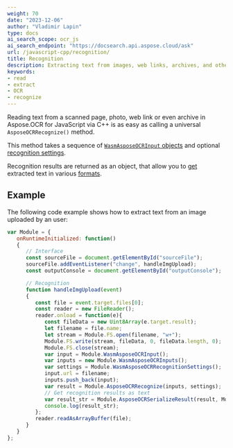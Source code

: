 ```yaml
---
weight: 70
date: "2023-12-06"
author: "Vladimir Lapin"
type: docs
ai_search_scope: ocr_js
ai_search_endpoint: "https://docsearch.api.aspose.cloud/ask"
url: /javascript-cpp/recognition/
title: Recognition
description: Extracting text from images, web links, archives, and other content.
keywords:
- read
- extract
- OCR
- recognize
---
```


Reading text from a scanned page, photo, web link or even archive in Aspose.OCR for JavaScript via C++ is as easy as calling a universal `AsposeOCRRecognize()` method.

This method takes a sequence of [`WasmAsposeOCRInput` objects](/ocr/javascript-cpp/content-for-ocr/) and optional [recognition settings](/ocr/javascript-cpp/settings/).

Recognition results are returned as an object, that allow you to [get](/ocr/javascript-cpp/get-results/) extracted text in various [formats](/ocr/javascript-cpp/supported-file-formats/#recognition-results).

## Example

The following code example shows how to extract text from an image uploaded by an user:

```javascript
var Module = {
   onRuntimeInitialized: function()
   {
      // Interface
      const sourceFile = document.getElementById("sourceFile");
      sourceFile.addEventListener("change", handleImgUpload);
      const outputConsole = document.getElementById("outputConsole");

      // Recognition
      function handleImgUpload(event)
      {
         const file = event.target.files[0];
         const reader = new FileReader();
         reader.onload = function(e){
            const fileData = new Uint8Array(e.target.result);
            let filename = file.name;
            let stream = Module.FS.open(filename, "w+");
            Module.FS.write(stream, fileData, 0, fileData.length, 0);
            Module.FS.close(stream);
            var input = Module.WasmAsposeOCRInput();
            var inputs = new Module.WasmAsposeOCRInputs();
            var settings = Module.WasmAsposeOCRRecognitionSettings();
            input.url = filename;
            inputs.push_back(input);
            var result = Module.AsposeOCRRecognize(inputs, settings);
            // Get recognition results as text
            var result_str = Module.AsposeOCRSerializeResult(result, Module.ExportFormat.text);
            console.log(result_str);
         };
         reader.readAsArrayBuffer(file);
      }
   }
};
```
